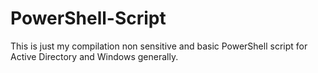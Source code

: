 # PowerShell-Script
This is just my compilation non sensitive and basic PowerShell script for Active Directory and Windows generally.

